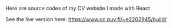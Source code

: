 Here are source codes of my CV website I made with React

See the live version here: https://www.cc.puv.fi/~e2202945/build/